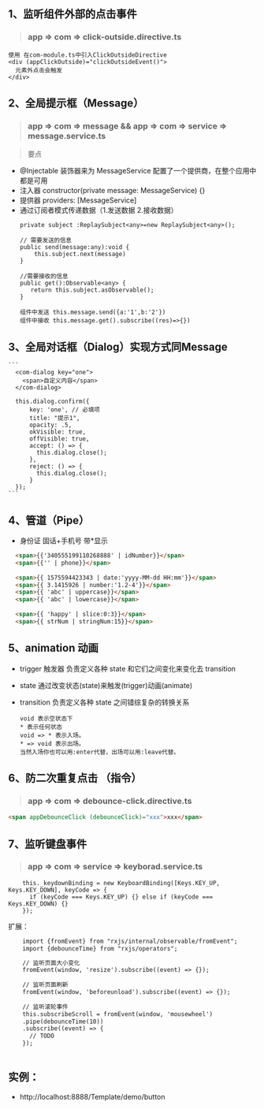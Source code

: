 ## 1、监听组件外部的点击事件
 > ### app => com => click-outside.directive.ts
  ```
  使用 在com-module.ts中引入ClickOutsideDirective 
  <div (appClickOutside)="clickOutsideEvent()">
    元素外点击会触发
  </div>
  ```
  
## 2、全局提示框（Message）  
 > ### app => com => message && app => com => service => message.service.ts 
 
 > 要点
 - @Injectable 装饰器来为 MessageService 配置了一个提供商，在整个应用中都是可用
 - 注入器 constructor(private message: MessageService) {}
 - 提供器 providers: [MessageService]
 - 通过订阅者模式传递数据（1.发送数据 2.接收数据）
    ```
    private subject :ReplaySubject<any>=new ReplaySubject<any>();
    
    // 需要发送的信息
    public send(message:any):void {
        this.subject.next(message)
    }
    
    //需要接收的信息
    public get():Observable<any> {
       return this.subject.asObservable();
    }
    ```
    ```
    组件中发送 this.message.send({a:'1',b:'2'})
    组件中接收 this.message.get().subscribe((res)=>{})
    ```
    
## 3、全局对话框（Dialog）实现方式同Message
    ```
      <com-dialog key="one">
        <span>自定义内容</span>
      </com-dialog>
      
      this.dialog.confirm({
          key: 'one', // 必填项
          title: "提示1",
          opacity: .5,
          okVisible: true,
          offVisible: true,
          accept: () => {
            this.dialog.close();
          },
          reject: () => {
            this.dialog.close();
          }
      });
    ```    
  

## 4、管道（Pipe）
- 身份证  固话+手机号 带*显示
```html
  <span>{{'340555199110268888' | idNumber}}</span>
  <span>{{'' | phone}}</span>
  
  <span>{{ 1575594423343 | date:'yyyy-MM-dd HH:mm'}}</span>
  <span>{{ 3.1415926 | number:'1.2-4'}}</span>
  <span>{{ 'abc' | uppercase}}</span>
  <span>{{ 'abc' | lowercase}}</span>
      
  <span>{{ 'happy' | slice:0:3}}</span>
  <span>{{ strNum | stringNum:15}}</span>
```

## 5、animation 动画
- trigger 触发器 负责定义各种 state 和它们之间变化来变化去 transition
- state 通过改变状态(state)来触发(trigger)动画(animate)
- transition 负责定义各种 state 之间错综复杂的转换关系

      void 表示空状态下   
      * 表示任何状态
      void => * 表示入场。
      * => void 表示出场。
      当然入场你也可以用:enter代替，出场可以用:leave代替。


## 6、防二次重复点击 （指令）
> ### app => com => debounce-click.directive.ts
```html
<span appDebounceClick (debounceClick)="xxx">xxx</span>
```

## 7、监听键盘事件
> ### app => com => service => keyborad.service.ts 
```
    this._keydownBinding = new KeyboardBinding([Keys.KEY_UP, Keys.KEY_DOWN], keyCode => {
      if (keyCode === Keys.KEY_UP) {} else if (keyCode === Keys.KEY_DOWN) {}
    });
```
扩展：
```html
    import {fromEvent} from "rxjs/internal/observable/fromEvent";
    import {debounceTime} from "rxjs/operators";

    // 监听页面大小变化
    fromEvent(window, 'resize').subscribe((event) => {});
    
    // 监听页面刷新
    fromEvent(window, 'beforeunload').subscribe((event) => {});
    
    // 监听滚轮事件
    this.subscribeScroll = fromEvent(window, 'mousewheel')
    .pipe(debounceTime(10))
    .subscribe((event) => {
      // TODO
    });
    
```

## 实例：  
- http://localhost:8888/Template/demo/button  